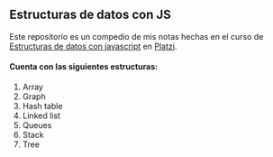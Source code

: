 ## Estructuras de datos con JS

Este repositorio es un compedio de mis notas hechas en el curso de [Estructuras de datos con javascript](https://platzi.com/clases/estructuras-datos/) en [Platzi](https://platzi.com/).

#### Cuenta con las siguientes estructuras:

1. Array
2. Graph
3. Hash table
4. Linked list
5. Queues
6. Stack
7. Tree
